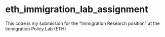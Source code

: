 # eth_immigration_lab_assignment
This code is my submission for the "Immigration Research position" at the Immigration Policy Lab (ETH)
